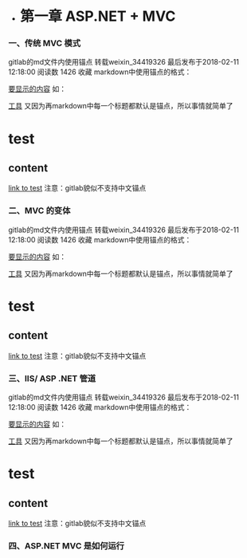 * # 第一章 ASP.NET + MVC


### 一、传统 MVC 模式 
gitlab的md文件内使用锚点
转载weixin_34419326 最后发布于2018-02-11 12:18:00 阅读数 1426  收藏
markdown中使用锚点的格式：

[要显示的内容](#锚点的链接)
如：

[工具](#tool)
又因为再markdown中每一个标题都默认是锚点，所以事情就简单了

# test
## content
[link to test](#test)
注意：gitlab貌似不支持中文锚点

 
### 二、MVC 的变体
gitlab的md文件内使用锚点
转载weixin_34419326 最后发布于2018-02-11 12:18:00 阅读数 1426  收藏
markdown中使用锚点的格式：

[要显示的内容](#锚点的链接)
如：

[工具](#tool)
又因为再markdown中每一个标题都默认是锚点，所以事情就简单了

# test
## content
[link to test](#test)
注意：gitlab貌似不支持中文锚点

 
### 三、IIS/ ASP .NET 管道
gitlab的md文件内使用锚点
转载weixin_34419326 最后发布于2018-02-11 12:18:00 阅读数 1426  收藏
markdown中使用锚点的格式：

[要显示的内容](#锚点的链接)
如：

[工具](#tool)
又因为再markdown中每一个标题都默认是锚点，所以事情就简单了

# test
## content
[link to test](#test)
注意：gitlab貌似不支持中文锚点

 
### 四、ASP.NET MVC 是如何运行
